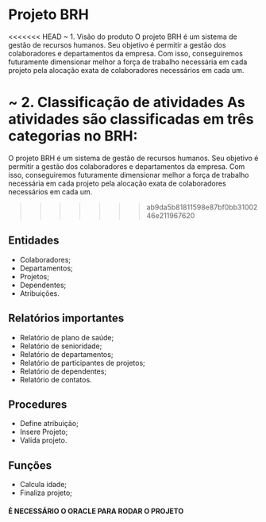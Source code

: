  # Projeto BRH

<<<<<<< HEAD
~ 1. Visão do produto
O projeto BRH é um sistema de gestão de recursos humanos. Seu objetivo é permitir a gestão dos colaboradores e departamentos da empresa. Com isso, conseguiremos futuramente dimensionar melhor a força de trabalho necessária em cada projeto pela alocação exata de colaboradores necessários em cada um.

~ 2. Classificação de atividades
As atividades são classificadas em três categorias no BRH:
=======

O projeto BRH é um sistema de gestão de recursos humanos. Seu objetivo é permitir a gestão dos colaboradores e departamentos da empresa. Com isso, 
conseguiremos futuramente dimensionar melhor a força de trabalho necessária em cada projeto pela alocação exata de colaboradores necessários em cada um.
>>>>>>> ab9da5b81811598e87bf0bb3100246e211967620



  <h2>Entidades</h2>  
  
  * Colaboradores;
  * Departamentos;
  * Projetos;
  * Dependentes;
  * Atribuições.
  
  
  <h2>Relatórios importantes</h2>
  
* Relatório de plano de saúde; 
* Relatório de senioridade;
* Relatório de departamentos;
* Relatório de participantes de projetos;
* Relatório de dependentes;
* Relatório de contatos.


<h2>Procedures</h2>

* Define atribuição;
* Insere Projeto;
* Valida projeto.

<h2>Funções</h2>

* Calcula idade;
* Finaliza projeto;





<h4>É NECESSÁRIO O ORACLE PARA RODAR O PROJETO</h4> 
